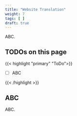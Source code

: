 ```yaml
---
title: "Website Translation"
weight: 7
tags: [ ]
draft: true
---
```

<!--
SPDX-FileCopyrightText: 2022 Wilfred Nicoll <xyzroller@rollyourown.xyz>
SPDX-License-Identifier: CC-BY-SA-4.0
-->

ABC.

<!--more-->

## TODOs on this page

{{< highlight "primary" "ToDo">}}

- [ ] ABC

{{< /highlight >}}

## ABC

ABC.

